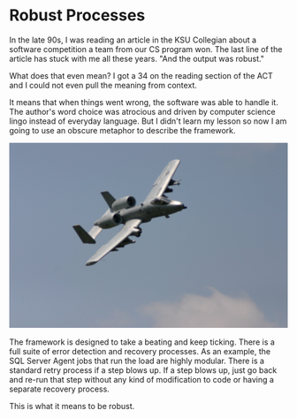 # Robust Processes

In the late 90s, I was reading an article in the KSU Collegian about a software competition a team from our CS program won. The last line of the article has stuck with me all these years. "And the output was robust."

What does that even mean? I got a 34 on the reading section of the ACT and I could not even pull the meaning from context.

It means that when things went wrong, the software was able to handle it. The author's word choice was atrocious and driven by computer science lingo instead of everyday language. But I didn't learn my lesson so now I am going to use an obscure metaphor to describe the framework.

![The DW ETL Framework is the A-10 of frameworks.](../.gitbook/assets/286052_10100302703671379_5239600_o.jpg)

The framework is designed to take a beating and keep ticking. There is a full suite of error detection and recovery processes. As an example, the SQL Server Agent jobs that run the load are highly modular. There is a standard retry process if a step blows up. If a step blows up, just go back and re-run that step without any kind of modification to code or having a separate recovery process.

This is what it means to be robust.

